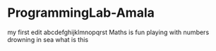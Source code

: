 # ProgrammingLab-Amala
my first edit
abcdefghijklmnopqrst
Maths is fun
playing with numbers
drowning in sea
what is this
